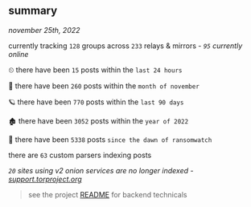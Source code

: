 
## summary
_november 25th, 2022_

currently tracking `128` groups across `233` relays & mirrors - _`95` currently online_

⏲ there have been `15` posts within the `last 24 hours`

🦈 there have been `260` posts within the `month of november`

🪐 there have been `770` posts within the `last 90 days`

🏚 there have been `3052` posts within the `year of 2022`

🦕 there have been `5338` posts `since the dawn of ransomwatch`

there are `63` custom parsers indexing posts

_`20` sites using v2 onion services are no longer indexed - [support.torproject.org](https://support.torproject.org/onionservices/v2-deprecation/)_

> see the project [README](https://github.com/joshhighet/ransomwatch#ransomwatch--) for backend technicals
